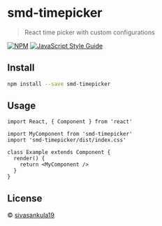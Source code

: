 # smd-timepicker

> React time picker with custom configurations

[![NPM](https://img.shields.io/npm/v/smd-timepicker.svg)](https://www.npmjs.com/package/smd-timepicker) [![JavaScript Style Guide](https://img.shields.io/badge/code_style-standard-brightgreen.svg)](https://standardjs.com)

## Install

```bash
npm install --save smd-timepicker
```

## Usage

```tsx
import React, { Component } from 'react'

import MyComponent from 'smd-timepicker'
import 'smd-timepicker/dist/index.css'

class Example extends Component {
  render() {
    return <MyComponent />
  }
}
```

## License

 © [sivasankula19](https://github.com/sivasankula19)
